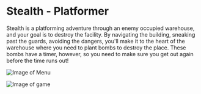 # Stealth - Platformer

Stealth is a platforming adventure through an enemy occupied warehouse, and your goal is to destroy the facility.
By navigating the building, sneaking past the guards, avoiding the dangers, you'll make it to the heart of the warehouse where you need to plant bombs to destroy the place.
These bombs have a timer, however, so you need to make sure you get out again before the time runs out!

![Image of Menu](http://i.cubeupload.com/076JEL.png)

![Image of game](http://i.cubeupload.com/gaJ8q0.png)
